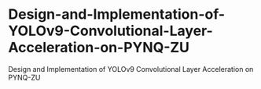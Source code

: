 # Design-and-Implementation-of-YOLOv9-Convolutional-Layer-Acceleration-on-PYNQ-ZU
Design and Implementation of YOLOv9 Convolutional Layer Acceleration on PYNQ-ZU
